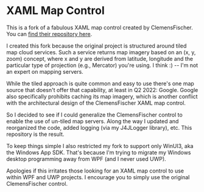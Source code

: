 # XAML Map Control

This is a fork of a fabulous XAML map control created by ClemensFischer. You can
[find their repository here](https://github.com/ClemensFischer/XAML-Map-Control).

I created this fork because the original project is structured around tiled map cloud services.
Such a service returns map imagery based on an (x, y, zoom) concept, where x and y are derived from latitude,
longitude and the particular type of projection (e.g., Mercator) you're using. I think :) -- I'm not an expert on
mapping servers.

While the tiled approach is quite common and easy to use there's one map source that doesn't offer that
capability, at least in Q2 2022: Google. Google also specifically prohibits  caching its map imagery, which is another conflict
with the architectural design of the ClemensFischer XAML map control.

So I decided to see if I could generalize the ClemensFischer control to enable the use of un-tiled map servers. Along
the way I updated and reorganized the code, added logging (via my J4JLogger library), etc. This repository is the
result.

To keep things simple I also restricted my fork to support only WinUI3, aka the Windows App SDK. That's because I'm trying to
migrate my Windows desktop programming away from WPF (and I never used UWP). 

Apologies if this irritates
those looking for an XAML map control to use within WPF and UWP projects. I encourage you to simply use the original
ClemensFischer control.
